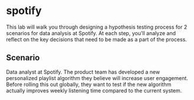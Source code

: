# spotify
This lab will walk you through designing a hypothesis testing process for 2 scenarios for data analysis at Spotify. At each step, you'll analyze and reflect on the key decisions that need to be made as a part of the process. 

## Scenario 

 Data analyst at Spotify. The product team has developed a new personalized playlist algorithm they believe will increase user engagement. Before rolling this out globally, they want to test if the new algorithm actually improves weekly listening time compared to the current system.
